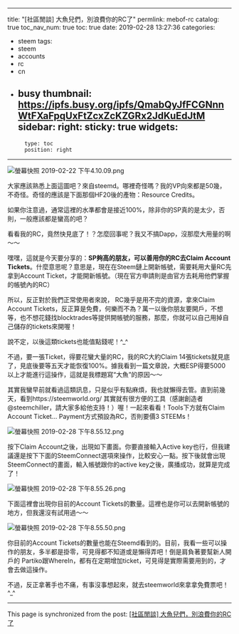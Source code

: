 
---
title: "[社區閒談] 大魚兒們，別浪費你的RC了"
permlink: mebof-rc
catalog: true
toc_nav_num: true
toc: true
date: 2019-02-28 13:27:36
categories:
- steem
tags:
- steem
- accounts
- rc
- cn
- busy
thumbnail: https://ipfs.busy.org/ipfs/QmabQyJfFCGNnnWtFXaFpqUxFtZcxZcKZGRx2JdKuEdJtM
sidebar:
    right:
        sticky: true
widgets:
    -
        type: toc
        position: right
---


![螢幕快照 2019-02-22 下午4.10.09.png](https://ipfs.busy.org/ipfs/QmabQyJfFCGNnnWtFXaFpqUxFtZcxZcKZGRx2JdKuEdJtM)

大家應該熟悉上面這圖吧？來自steemd。哪裡奇怪嗎？我的VP向來都是50幾，不奇怪。奇怪的應該是下面那個HF20後的產物：Resource Credits。

如果你注意過，通常這裡的水準都會是接近100%，除非你的SP真的是太少，否則，一般應該都是蠻高的吧？

看看我的RC，竟然快見底了！？怎麼回事呢？我又不搞Dapp，沒那麼大用量的啊～～

嘿嘿，這就是今天要分享的：**SP夠高的朋友，可以善用你的RC去Claim Account Tickets**。什麼意思呢？意思是，現在在Steem鏈上開新帳號，需要耗用大量RC先拿到Account Ticket，才能開新帳號。（現在官方申請則是由官方去耗用他們掌握的帳號內的RC）

所以，反正對於我們正常使用者來說， RC幾乎是用不完的資源，拿來Claim Account Tickets，反正算是免費，何樂而不為？萬一以後你朋友要開戶，不想等，也不想花錢找blocktrades等提供開帳號的服務，那麼，你就可以自己用掉自己儲存的tickets來開喔！

說不定，以後這類tickets也能值點錢呢！^_^

不過，要一張Ticket，得要花蠻大量的RC，我的RC大約Claim 14張tickets就見底了，見底後要等五天才能恢復100%。據我看到一篇文章說，大概ESP得要5000以上才能進行這操作，這就是我標題寫“大魚”的原因～～ 

其實我蠻早前就看過這類訊息，只是似乎有點麻煩，我也就懶得去管。直到前幾天，看到https://steemworld.org/ 其實就有很方便的工具（感謝創造者 @steemchiller，請大家多給他支持！）喔！一起來看看！Tools下方就有Claim Account Ticket... Payment方式預設為RC，否則要價3 STEEMs！

![螢幕快照 2019-02-28 下午8.55.12.png](https://ipfs.busy.org/ipfs/QmNYywSUihxBQiLh4gpS6PHMz3yBvh17iwgncJw3QQnL8J)

按下Claim Account之後，出現如下畫面。你要直接輸入Active key也行，但我建議還是按下下面的SteemConnect選項來操作，比較安心一點。按下後就會出現SteemConnect的畫面，輸入帳號跟你的active key之後，廣播成功，就算是完成了！

![螢幕快照 2019-02-28 下午8.55.26.png](https://ipfs.busy.org/ipfs/QmbioK4vU7jDuk9QXnLtUCKVu2c6Q6hSRwwgkFu1pGvT4n)

下面這裡會出現你目前的Account Tickets的數量。這裡也是你可以去開新帳號的地方，但我還沒有試用過～～

![螢幕快照 2019-02-28 下午8.55.50.png](https://ipfs.busy.org/ipfs/QmcHWsMzm8zVDu9BLAG3ZzGK9LvTi5LET7SRAVhwxz3WjC)

你目前的Account Tickets的數量也能在Steemd看到的。目前，我看一些可以操作的朋友，多半都是掛零，可見得都不知道或是懶得弄吧！倒是肩負著要幫新人開戶的 Partiko跟WhereIn，都有在定期增加ticket，可見得是實際需要用到的，才會去做這操作。

不過，反正拿著手也不痛，有事沒事想起來，就去steemworld來拿拿免費票吧！^_^

- - -

This page is synchronized from the post: [[社區閒談] 大魚兒們，別浪費你的RC了](https://steemit.com/@deanliu/mebof-rc)
